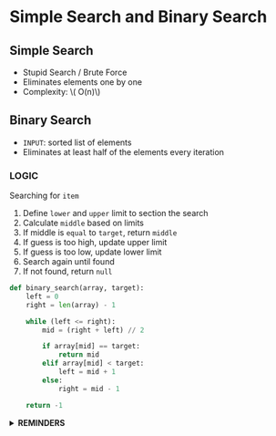 # Simple Search and Binary Search


## Simple Search

* Stupid Search / Brute Force
* Eliminates elements one by one
* Complexity: \\( O(n)\\)

## Binary Search

* `INPUT`: sorted list of elements
* Eliminates at least half of the elements every iteration

### LOGIC
Searching for `item`

1. Define `lower` and `upper` limit to section the search
2. Calculate `middle` based on limits
3. If middle is `equal` to `target`, return `middle`
4. If guess is too high, update upper limit
5. If guess is too low, update lower limit
6. Search again until found
7. If not found, return `null`


```python
def binary_search(array, target):
    left = 0
    right = len(array) - 1

    while (left <= right):
        mid = (right + left) // 2

        if array[mid] == target:
            return mid
        elif array[mid] < target: 
            left = mid + 1
        else:
            right = mid - 1

    return -1
```

<details><summary><b>REMINDERS</b></summary>

> Binary search is faster than simple search as the dataset grows

</details>
